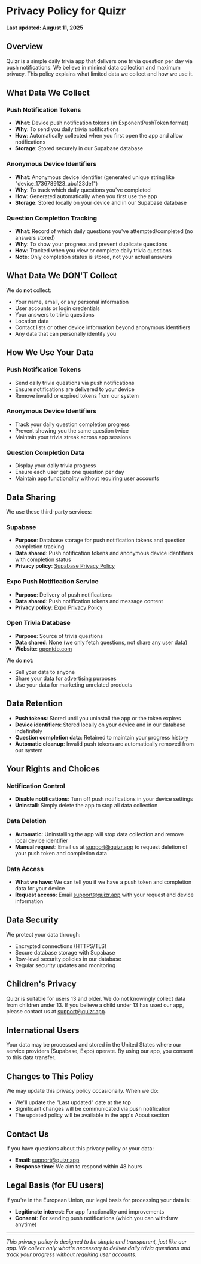 # Privacy Policy for Quizr

**Last updated: August 11, 2025**

## Overview

Quizr is a simple daily trivia app that delivers one trivia question per day via push notifications. We believe in minimal data collection and maximum privacy. This policy explains what limited data we collect and how we use it.

## What Data We Collect

### Push Notification Tokens
- **What**: Device push notification tokens (in ExponentPushToken format)
- **Why**: To send you daily trivia notifications
- **How**: Automatically collected when you first open the app and allow notifications
- **Storage**: Stored securely in our Supabase database

### Anonymous Device Identifiers
- **What**: Anonymous device identifier (generated unique string like "device_1736789123_abc123def")
- **Why**: To track which daily questions you've completed
- **How**: Generated automatically when you first use the app
- **Storage**: Stored locally on your device and in our Supabase database

### Question Completion Tracking
- **What**: Record of which daily questions you've attempted/completed (no answers stored)
- **Why**: To show your progress and prevent duplicate questions
- **How**: Tracked when you view or complete daily trivia questions
- **Note**: Only completion status is stored, not your actual answers

## What Data We DON'T Collect

We do **not** collect:
- Your name, email, or any personal information
- User accounts or login credentials
- Your answers to trivia questions
- Location data
- Contact lists or other device information beyond anonymous identifiers
- Any data that can personally identify you

## How We Use Your Data

### Push Notification Tokens
- Send daily trivia questions via push notifications
- Ensure notifications are delivered to your device
- Remove invalid or expired tokens from our system

### Anonymous Device Identifiers
- Track your daily question completion progress
- Prevent showing you the same question twice
- Maintain your trivia streak across app sessions

### Question Completion Data
- Display your daily trivia progress
- Ensure each user gets one question per day
- Maintain app functionality without requiring user accounts

## Data Sharing

We use these third-party services:

### Supabase
- **Purpose**: Database storage for push notification tokens and question completion tracking
- **Data shared**: Push notification tokens and anonymous device identifiers with completion status
- **Privacy policy**: [Supabase Privacy Policy](https://supabase.com/privacy)

### Expo Push Notification Service
- **Purpose**: Delivery of push notifications
- **Data shared**: Push notification tokens and message content
- **Privacy policy**: [Expo Privacy Policy](https://expo.dev/privacy)

### Open Trivia Database
- **Purpose**: Source of trivia questions
- **Data shared**: None (we only fetch questions, not share any user data)
- **Website**: [opentdb.com](https://opentdb.com)

We do **not**:
- Sell your data to anyone
- Share your data for advertising purposes
- Use your data for marketing unrelated products

## Data Retention

- **Push tokens**: Stored until you uninstall the app or the token expires
- **Device identifiers**: Stored locally on your device and in our database indefinitely
- **Question completion data**: Retained to maintain your progress history
- **Automatic cleanup**: Invalid push tokens are automatically removed from our system

## Your Rights and Choices

### Notification Control
- **Disable notifications**: Turn off push notifications in your device settings
- **Uninstall**: Simply delete the app to stop all data collection

### Data Deletion
- **Automatic**: Uninstalling the app will stop data collection and remove local device identifier
- **Manual request**: Email us at support@quizr.app to request deletion of your push token and completion data

### Data Access
- **What we have**: We can tell you if we have a push token and completion data for your device
- **Request access**: Email support@quizr.app with your request and device information

## Data Security

We protect your data through:
- Encrypted connections (HTTPS/TLS)
- Secure database storage with Supabase
- Row-level security policies in our database
- Regular security updates and monitoring

## Children's Privacy

Quizr is suitable for users 13 and older. We do not knowingly collect data from children under 13. If you believe a child under 13 has used our app, please contact us at support@quizr.app.

## International Users

Your data may be processed and stored in the United States where our service providers (Supabase, Expo) operate. By using our app, you consent to this data transfer.

## Changes to This Policy

We may update this privacy policy occasionally. When we do:
- We'll update the "Last updated" date at the top
- Significant changes will be communicated via push notification
- The updated policy will be available in the app's About section

## Contact Us

If you have questions about this privacy policy or your data:

- **Email**: support@quizr.app
- **Response time**: We aim to respond within 48 hours

## Legal Basis (for EU users)

If you're in the European Union, our legal basis for processing your data is:
- **Legitimate interest**: For app functionality and improvements
- **Consent**: For sending push notifications (which you can withdraw anytime)

---

*This privacy policy is designed to be simple and transparent, just like our app. We collect only what's necessary to deliver daily trivia questions and track your progress without requiring user accounts.*